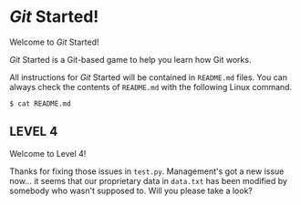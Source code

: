 # *Git* Started!

Welcome to *Git* Started!

*Git* Started is a Git-based game to help you learn how Git works.

All instructions for *Git* Started will be contained in `README.md` files.  You
can always check the contents of `README.md` with the following Linux command.

```
$ cat README.md
```

## LEVEL 4

Welcome to Level 4!

Thanks for fixing those issues in `test.py`.  Management's got a new issue now...
it seems that our proprietary data in `data.txt` has been modified by somebody
who wasn't supposed to.  Will you please take a look?

